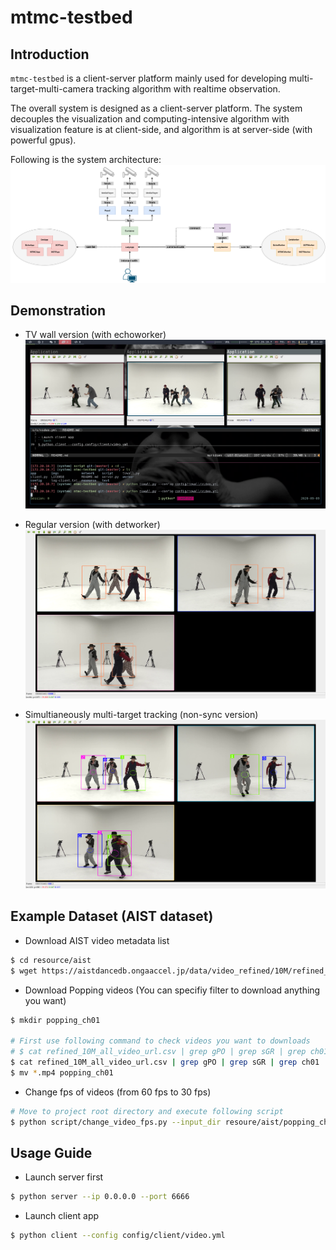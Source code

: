 # mtmc-testbed

## Introduction
`mtmc-testbed` is a client-server platform mainly used for developing multi-target-multi-camera tracking algorithm with realtime observation.

The overall system is designed as a client-server platform. The system decouples the visualization and computing-intensive algorithm with visualization feature is at client-side, and algorithm is at server-side (with powerful gpus).

Following is the system architecture:
![system architecture](imgs/system.png)

## Demonstration
- TV wall version (with echoworker)
![tvwall](imgs/tvwall-demo.png)

- Regular version (with detworker)
![client](imgs/client-demo.png)

- Simultianeously multi-target tracking (non-sync version)
![mot](imgs/mot-demo.png)

## Example Dataset (AIST dataset)
- Download AIST video metadata list
```bash
$ cd resource/aist
$ wget https://aistdancedb.ongaaccel.jp/data/video_refined/10M/refined_10M_all_video_url.csv
```
- Download Popping videos (You can specifiy filter to download anything you want)
```bash
$ mkdir popping_ch01

# First use following command to check videos you want to downloads
# $ cat refined_10M_all_video_url.csv | grep gPO | grep sGR | grep ch01
$ cat refined_10M_all_video_url.csv | grep gPO | grep sGR | grep ch01 | xargs -I{} -P 4 wget {}
$ mv *.mp4 popping_ch01
```
- Change fps of videos (from 60 fps to 30 fps)
```bash
# Move to project root directory and execute following script
$ python script/change_video_fps.py --input_dir resoure/aist/popping_ch01
```

## Usage Guide
- Launch server first
```bash
$ python server --ip 0.0.0.0 --port 6666
```
- Launch client app
```bash
$ python client --config config/client/video.yml
```
